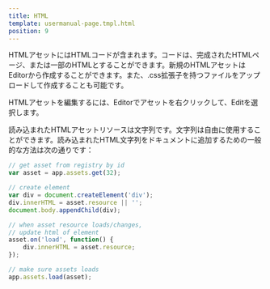 ```yaml
---
title: HTML
template: usermanual-page.tmpl.html
position: 9
---
```


HTMLアセットにはHTMLコードが含まれます。コードは、完成されたHTMLページ、または一部のHTMLとすることができます。新規のHTMLアセットはEditorから作成することができます。また、.css拡張子を持つファイルをアップロードして作成することも可能です。

HTMLアセットを編集するには、Editorでアセットを右クリックして、Editを選択します。

読み込まれたHTMLアセットリソースは文字列です。文字列は自由に使用することができます。読み込まれたHTML文字列をドキュメントに追加するための一般的な方法は次の通りです：

```javascript
// get asset from registry by id
var asset = app.assets.get(32);

// create element
var div = document.createElement('div');
div.innerHTML = asset.resource || '';
document.body.appendChild(div);

// when asset resource loads/changes,
// update html of element
asset.on('load', function() {
    div.innerHTML = asset.resource;
});

// make sure assets loads
app.assets.load(asset);
```

